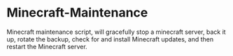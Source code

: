 # Minecraft-Maintenance
Minecraft maintenance script, will gracefully stop a minecraft server, back it up, rotate the backup, check for and install Minecraft updates, and then restart the Minecraft server.

